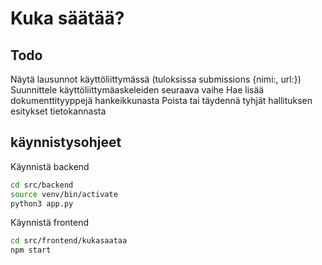 # Kuka säätää?

## Todo
Näytä lausunnot käyttöliittymässä (tuloksissa submissions {nimi:, url:})
Suunnittele käyttöliittymäaskeleiden seuraava vaihe
Hae lisää dokumenttityyppejä hankeikkunasta
Poista tai täydennä tyhjät hallituksen esitykset tietokannasta

## käynnistysohjeet

Käynnistä backend
```bash
cd src/backend
source venv/bin/activate
python3 app.py
```

Käynnistä frontend

```bash
cd src/frontend/kukasaataa
npm start
```

